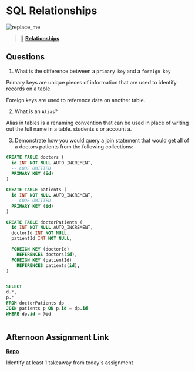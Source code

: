 # SQL Relationships

![replace_me](https://codeworks.blob.core.windows.net/public/assets/img/illustrations/placeholder.svg)

> **📖 [Relationships](https://codeworksacademy.com/fs-student-guide/resources/wk11/02-MySQL-Relationships)**

## Questions

1. What is the difference between a `primary key` and a `foreign key`

Primary keys are unique pieces of information that are used to identify records on a table.

Foreign keys are used to reference data on another table.

2. What is an `Alias`?

Alias in tables is a renaming convention that can be used in place of writing out the full name in a table. students s or account a. 

3. Demonstrate how you would query a join statement that would get all of a doctors patients from the following collections:

```SQL
CREATE TABLE doctors (
  id INT NOT NULL AUTO_INCREMENT,
  -- CODE OMITTED
  PRIMARY KEY (id)
)

CREATE TABLE patients (
  id INT NOT NULL AUTO_INCREMENT,
  -- CODE OMITTED
  PRIMARY KEY (id)
)

CREATE TABLE doctorPatients (
  id INT NOT NULL AUTO_INCREMENT,
  doctorId INT NOT NULL,
  patientId INT NOT NULL,

  FOREIGN KEY (doctorId)
    REFERENCES doctors(id),
  FOREIGN KEY (patientId)
    REFERENCES patients(id),
)


SELECT 
d.*,
p.*
FROM doctorPatients dp
JOIN patients p ON p.id = dp.id
WHERE dp.id = @id



```

## Afternoon Assignment Link

**[Repo](https://github.com/Seth-McCormick/<ASSIGNMENT_REPO>)**

Identify at least 1 takeaway from today's assignment
